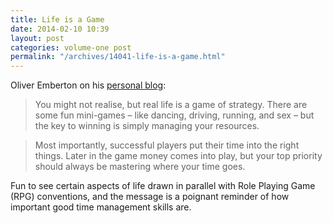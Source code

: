 ```yaml
---
title: Life is a Game
date: 2014-02-10 10:39
layout: post
categories: volume-one post
permalink: "/archives/14041-life-is-a-game.html"
---
```



Oliver Emberton on his [personal blog](http://oliveremberton.com/2014/life-is-a-game-this-is-your-strategy-guide/): 

> You might not realise, but real life is a game of strategy. There are some fun mini-games – like dancing, driving, running, and sex – but the key to winning is simply managing your resources.

> Most importantly, successful players put their time into the right things. Later in the game money comes into play, but your top priority should always be mastering where your time goes.

Fun to see certain aspects of life drawn in parallel with Role Playing Game (RPG) conventions, and the message is a poignant reminder of how important good time management skills are. 
